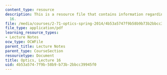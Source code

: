 ```yaml
---
content_type: resource
description: This is a resource file that contains information regarding optics lecture
  16.
file: /media/courses/2-71-optics-spring-2014/4b53a5747f9b58b9b73b2bbcc39945f0_MIT2_71S14_lec16_notes.pdf
file_type: application/pdf
learning_resource_types:
- Lecture Notes
ocw_type: OCWFile
parent_title: Lecture Notes
parent_type: CourseSection
resourcetype: Document
title: Optics, Lecture 16
uid: 4b53a574-7f9b-58b9-b73b-2bbcc39945f0
---
```

